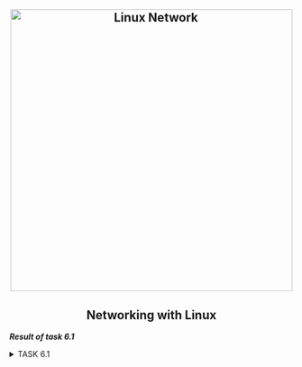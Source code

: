 <h2 align="center"> 
  <img alt="Linux Network" src="https://habrastorage.org/r/w780/getpro/habr/post_images/99e/aec/618/99eaec6188909b7d374462942df1baa7.jpg" width="500"> 
</h2>
<h2 align="center"> Networking with Linux </h2>

***Result of task 6.1*** <br>

<details><summary>TASK 6.1</summary><br>
1. Create virtual machines connection according to figure 1:<br> 

 <img alt="" src="https://github.com/zinchenko-ihor/DevOps_online_Kyiv_2021Q4/blob/master/m6/Task6.1/IMG/figure_1.png"><br>
 
2. VM2 has one interface (internal), VM1 has 2 interfaces (NAT and internal). Configure all network interfaces in order to make VM2 has an access to the Internet 
(iptables, forward, masquerade).<br>

Two network interfaces are created on the VM1 virtual machine. One is connected via NAT, the second is for the internal network (intnet).<br>
The second virtual machine has one network interface only inside the network (intnet). VM1 acts as a default gateway for VM2.<br>

<img alt="" src="https://github.com/zinchenko-ihor/DevOps_online_Kyiv_2021Q4/tree/master/m6/Task6.1/IMG/net_1_VM1.png"><br>
<img alt="" src="https://github.com/zinchenko-ihor/DevOps_online_Kyiv_2021Q4/tree/master/m6/Task6.1/IMG/net_2_VM2.png"><br>
<img alt="" src="https://github.com/zinchenko-ihor/DevOps_online_Kyiv_2021Q4/tree/master/m6/Task6.1/IMG/net_1_VM2.png"><br>

  2.1 Configure interface enp0s8 on VM1:
```
  sudo ip addr add 192.168.1.1/255.255.255.0 broadcast 192.168.1.255 dev enp0s8
  sudo ip link set enp0s8 up
```
  <img alt="" src="https://github.com/zinchenko-ihor/DevOps_online_Kyiv_2021Q4/tree/master/m6/Task6.1/IMG/interface_8_VM1.png"><br>
  
  2.2 Configure interface enp0s3 on VM2:
```
  sudo ip addr add 192.168.1.5/255.255.255.0 broadcast 192.168.1.255 dev enp0s3
  sudo ip link set enp0s8 up
  sudo ip route add default 192.168.1.1 via enp0s3
  sudo nano /etc/resolv.conf
    nameserver 8.8.8.8
    nameserver 4.4.4.4
```
  <img alt="" src="https://github.com/zinchenko-ihor/DevOps_online_Kyiv_2021Q4/tree/master/m6/Task6.1/IMG/add_dns_VM2.png"><br>
  
  2.3 Enable forwarding on VM1:
  We have to change value 0 on 1 in the file ip_forward
```
  sudo nano /proc/sys/net/ipv4/ip_forward
```
  <img alt="" src="https://github.com/zinchenko-ihor/DevOps_online_Kyiv_2021Q4/tree/master/m6/Task6.1/IMG/ip_forward_set1_VM1.png"><br>
  
  2.4 We have to add IPTABLES rules for forward SSH traffic to host VM2 and MASQUERADE traffic from VM2:
In the iptables filter, all packets are divided into three similar chains:<br>
- input - processes incoming packets and connections (-i);
- forward - this chain is used for forward connections;
- output - This chain is used for outgoing packets and connections (-o).<br>
  
Rules form a chain, so input, output and forward are called chains, or rule chains. There can be several actions: <br>
  - ACCEPT - allow the packet to pass further along the chain of rules;
  - DROP - remove a package;
  - REJECT - reject the packet, a message will be sent to the sender that the packet was rejected;
  - LOG - write a record about the package to the log file;
  - QUEUE - send a package to a custom application. <br>
  
In addition to those listed above, there are two additional chains of rules:
  - prerouting - the packet enters this chain before being processed by iptables, the system does not yet know where it will be sent to, to input, output or forward;
  - postrouting - all passing packets that have already passed the forward chain go here.
  
```
  sudo iptables -t nat -A POSTROUTING -o enp0s3 -j MASQUERADE
  sudo iptables -t nat -A PREROUTING -i enp0s3 -p tcp --dport 223 -j DNAT --to-destination 192.168.1.5:22
  sudo iptables -A FORWARD -i enp0s3 -o enp0s8 -m state --state RELATED,ESTABLISHED -j ACCEPT
  sudo iptables -A FORWARD -i enp0s8 -o enp0s3 -j ACCEPT
 ```
  
  It remains to consider the main actions that iptables allows you to perform:<br>
```
  -A - add a rule to the chain;
  -C - check all the rules;
  -D - remove the rule;
  -I - insert a rule with the required number;
  -L - display all rules in the current chain;
  -S - display all rules;
  -F - clear all rules;
  -N - create a chain;
  -X - delete the chain;
  -P - set the default action.
```
  
  Additional options for rules:<br>
```
  -p - specify the protocol, one of tcp, udp, udplite, icmp, icmpv6, esp, ah, sctp, mh;
  -s - specify the ip address of the device sending the packet;
  -d - specify the recipient's ip address;
  -i - input network interface;
  -o - outgoing network interface;
  -j - select an action if the rule matches.
```
  <img alt="" src="https://github.com/zinchenko-ihor/DevOps_online_Kyiv_2021Q4/tree/master/m6/Task6.1/IMG/iptables_VM2.png"><br>
  
3. Check the route from VM2 to Host.<br>
To check the route to host, use the "traceroute" utility. The traceroute linux command uses UDP packets. She sends a packet with TTL = 1 and looks at the address of the responding node, then TTL = 2, TTL = 3 and so on until it reaches the goal. Three packets are sent each time and the transit time is measured for each of them. The packet is sent to a random port, which is most likely not busy. When the traceroute utility receives a message from the target host that the port is not available, the trace is complete. <br>
```
  traceroute 4.4.4.4
```
  <img alt="" src="https://github.com/zinchenko-ihor/DevOps_online_Kyiv_2021Q4/tree/master/m6/Task6.1/IMG/traceroute_VM2.png"><br>
  
4. Check the access to the Internet. <br>
You can quickly find out if your computer has the Internet using the ping utility.The ping utility is a very simple network diagnostic tool. It allows you to check whether the remote host is available or not and that's it. To do this, the utility checks if the host can respond to network requests using the ICMP protocol. <br>
```
  ping 8.8.8.8
```
  <img alt="" src="https://github.com/zinchenko-ihor/DevOps_online_Kyiv_2021Q4/tree/master/m6/Task6.1/IMG/ping_8.8.8.8_VM2.png"><br>
  
5. Determine, which resource has an IP address 8.8.8.8. <br>
To determine which resource has an IP address of 8.8.8.8, you can use the "whois" utility. <br>
  A Whois search will tell you a lot of information about who owns an Internet domain. On Linux, you can run whois lookup from the command line.A whois system is a list of records that contain information about both domain owners and the owners themselves.<br>
```
  sudo apt install whois
  whois 8.8.8.8
```
  <img alt="" src="https://github.com/zinchenko-ihor/DevOps_online_Kyiv_2021Q4/tree/master/m6/Task6.1/IMG/whois_VM2.png"><br>
  <img alt="" src="https://github.com/zinchenko-ihor/DevOps_online_Kyiv_2021Q4/tree/master/m6/Task6.1/IMG/whois_google.png"><br>
  
6. Determine, which IP address belongs to resource epam.com. <br>
To determine which IP address belongs to the epam.com resource. you can use dig or nslookup utility. <br>
  The dig (domain information groper) command is a multifunctional tool for polling DNS servers. It allows you to get more information about a specific domain, in order, for example, to find out the IP addresses it uses. Network administrators can find this tool useful for troubleshooting DNS problems.<br>
  Sometimes it may be necessary to check the DNS functionality, see how fast the server is working, see the IP address and the speed at which it is obtained for a specific domain. The nslookup utility is used for this. With it, you can not only get the IP address by domain, but also perform the reverse conversion, as well as check all the necessary DNS records are installed. <br>
```
  dig epam.com
  nslookup epam.com
```
  <img alt="" src="https://github.com/zinchenko-ihor/DevOps_online_Kyiv_2021Q4/tree/master/m6/Task6.1/IMG/nslookup_dig_epam.png"><br>
  
7. Determine the default gateway for your HOST and display routing table.<br>
  To define the default gateway for your HOST and display the routing table, you need to use the following commands:
```
  ip route                  - display info about default gatewey
  ip route | grep default   - display info only default gateway
  
  route  - display routing table
  routel - display extended routing table
```
  <img alt="" src="https://github.com/zinchenko-ihor/DevOps_online_Kyiv_2021Q4/tree/master/m6/Task6.1/IMG/defgtw_VM1_and_route.png"><br>
  <img alt="" src="https://github.com/zinchenko-ihor/DevOps_online_Kyiv_2021Q4/tree/master/m6/Task6.1/IMG/defaultgtw_VM2_and_route.png"><br>
  
8. Trace the route to google.com. <br>
  To check the route to host google.com, use the "traceroute" utility.
```
  traceroute google.com
```
  <img alt="" src="https://github.com/zinchenko-ihor/DevOps_online_Kyiv_2021Q4/tree/master/m6/Task6.1/IMG/tracert_google.png"><br>

</details>
